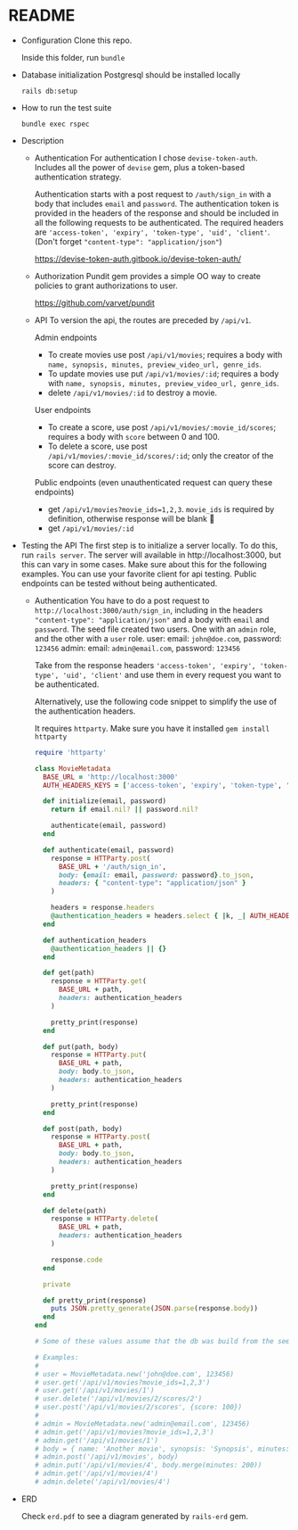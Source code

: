 # README

* Configuration
  Clone this repo.

  Inside this folder, run `bundle`

* Database initialization
  Postgresql should be installed locally

  `rails db:setup`

* How to run the test suite

  `bundle exec rspec`

* Description
  * Authentication
    For authentication I chose `devise-token-auth`. Includes all the power of `devise` gem, plus a token-based authentication strategy.

    Authentication starts with a post request to `/auth/sign_in` with a body that includes `email` and `password`.
    The authentication token is provided in the headers of the response and should be included in all the following
    requests to be authenticated.
    The required headers are `'access-token', 'expiry', 'token-type', 'uid', 'client'`. (Don't forget `"content-type": "application/json"`)

    https://devise-token-auth.gitbook.io/devise-token-auth/

  * Authorization
    Pundit gem provides a simple OO way to create policies to grant authorizations to user.

    https://github.com/varvet/pundit

  * API
    To version the api, the routes are preceded by `/api/v1`.

    Admin endpoints
    - To create movies use post `/api/v1/movies`; requires a body with `name, synopsis, minutes, preview_video_url, genre_ids`.
    - To update movies use put `/api/v1/movies/:id`; requires a body with `name, synopsis, minutes, preview_video_url, genre_ids`.
    - delete `/api/v1/movies/:id` to destroy a movie.

    User endpoints
    - To create a score, use post `/api/v1/movies/:movie_id/scores`; requires a body with `score` between 0 and 100.
    - To delete a score, use post `/api/v1/movies/:movie_id/scores/:id`; only the creator of the score can destroy.

    Public endpoints (even unauthenticated request can query these endpoints)
    - get `/api/v1/movies?movie_ids=1,2,3`. `movie_ids` is required by definition, otherwise response will be blank 🤷
    - get `/api/v1/movies/:id`

* Testing the API
  The first step is to initialize a server locally. To do this, run `rails server`.
  The server will available in http://localhost:3000, but this can vary in some cases. Make sure about this for the following examples.
  You can use your favorite client for api testing. Public endpoints can be tested without being authenticated.

  - Authentication
    You have to do a post request to `http://localhost:3000/auth/sign_in`, including in the headers `"content-type": "application/json"` and a body with `email` and `password`.
    The seed file created two users. One with an `admin` role, and the other with a `user` role.
    user: email: `john@doe.com`, password: `123456`
    admin: email: `admin@email.com`, password: `123456`

    Take from the response headers `'access-token', 'expiry', 'token-type', 'uid', 'client'` and use them in every request you want to be authenticated.

    Alternatively, use the following code snippet to simplify the use of the authentication headers.

    It requires `httparty`. Make sure you have it installed `gem install httparty`

    ```ruby
    require 'httparty'

    class MovieMetadata
      BASE_URL = 'http://localhost:3000'
      AUTH_HEADERS_KEYS = ['access-token', 'expiry', 'token-type', 'uid', 'client', 'content-type']

      def initialize(email, password)
        return if email.nil? || password.nil?

        authenticate(email, password)
      end

      def authenticate(email, password)
        response = HTTParty.post(
          BASE_URL + '/auth/sign_in',
          body: {email: email, password: password}.to_json,
          headers: { "content-type": "application/json" }
        )

        headers = response.headers
        @authentication_headers = headers.select { |k, _| AUTH_HEADERS_KEYS.include?(k) }.transform_values(&:first)
      end

      def authentication_headers
        @authentication_headers || {}
      end

      def get(path)
        response = HTTParty.get(
          BASE_URL + path,
          headers: authentication_headers
        )

        pretty_print(response)
      end

      def put(path, body)
        response = HTTParty.put(
          BASE_URL + path,
          body: body.to_json,
          headers: authentication_headers
        )

        pretty_print(response)
      end

      def post(path, body)
        response = HTTParty.post(
          BASE_URL + path,
          body: body.to_json,
          headers: authentication_headers
        )

        pretty_print(response)
      end

      def delete(path)
        response = HTTParty.delete(
          BASE_URL + path,
          headers: authentication_headers
        )

        response.code
      end

      private

      def pretty_print(response)
        puts JSON.pretty_generate(JSON.parse(response.body))
      end
    end

    # Some of these values assume that the db was build from the seed file

    # Examples:
    #
    # user = MovieMetadata.new('john@doe.com', 123456)
    # user.get('/api/v1/movies?movie_ids=1,2,3')
    # user.get('/api/v1/movies/1')
    # user.delete('/api/v1/movies/2/scores/2')
    # user.post('/api/v1/movies/2/scores', {score: 100})
    #
    # admin = MovieMetadata.new('admin@email.com', 123456)
    # admin.get('/api/v1/movies?movie_ids=1,2,3')
    # admin.get('/api/v1/movies/1')
    # body = { name: 'Another movie', synopsis: 'Synopsis', minutes: 123, preview_video_url: 'www.youtube.com', genre_ids: [1,2,3] }
    # admin.post('/api/v1/movies', body)
    # admin.put('/api/v1/movies/4', body.merge(minutes: 200))
    # admin.get('/api/v1/movies/4')
    # admin.delete('/api/v1/movies/4')
    ```
* ERD

  Check `erd.pdf` to see a diagram generated by `rails-erd` gem.
